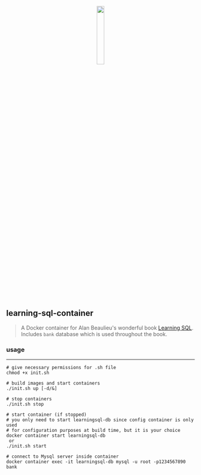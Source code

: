 <p align=center>
    <img width='20%' src='https://images-na.ssl-images-amazon.com/images/I/51i7bJ0NRLL._SX385_BO1,204,203,200_.jpg' />
<p/>

## learning-sql-container
> A Docker container for Alan Beaulieu's wonderful book [Learning SQL](https://www.amazon.com/Learning-SQL-Master-Fundamentals/dp/0596520832). Includes ```bank``` database which is used throughout the book.

### usage
---
```
# give necessary permissions for .sh file
chmod +x init.sh

# build images and start containers
./init.sh up [-d/&]

# stop containers
./init.sh stop

# start container (if stopped)
# you only need to start learningsql-db since config container is only used
# for configuration purposes at build time, but it is your choice
docker container start learningsql-db
 or
./init.sh start

# connect to Mysql server inside container
docker container exec -it learningsql-db mysql -u root -p1234567890 bank
```
